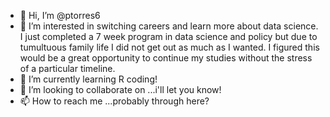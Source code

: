 - 👋 Hi, I’m @ptorres6
- 👀 I’m interested in switching careers and learn more about data science. I just completed a 7 week program in data science and policy but due to tumultuous
family life I did not get out as much as I wanted. I figured this would be a great opportunity to continue my studies without the stress of a particular timeline.
- 🌱 I’m currently learning R coding!
- 💞️ I’m looking to collaborate on ...i'll let you know!
- 📫 How to reach me ...probably through here?

<!---
ptorres6/ptorres6 is a ✨ special ✨ repository because its `README.md` (this file) appears on your GitHub profile.
You can click the Preview link to take a look at your changes.
--->
